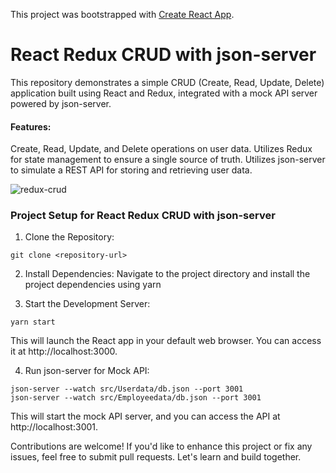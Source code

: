 This project was bootstrapped with [Create React App](https://github.com/facebook/create-react-app).

# React Redux CRUD with json-server

This repository demonstrates a simple CRUD (Create, Read, Update, Delete) application built using React and Redux, integrated with a mock API server powered by json-server.

#### Features:

Create, Read, Update, and Delete operations on user data.
Utilizes Redux for state management to ensure a single source of truth.
Utilizes json-server to simulate a REST API for storing and retrieving user data.

![redux-crud](https://github.com/surbhidighe/react-redux-crud/assets/51822986/4a7f108a-bcbf-4c94-b6dc-d0547b16e9a2)

### Project Setup for React Redux CRUD with json-server

1. Clone the Repository:

```
git clone <repository-url>
```

2. Install Dependencies:
   Navigate to the project directory and install the project dependencies using yarn

3. Start the Development Server:

```
yarn start
```

This will launch the React app in your default web browser. You can access it at http://localhost:3000.

4. Run json-server for Mock API:

```
json-server --watch src/Userdata/db.json --port 3001
json-server --watch src/Employeedata/db.json --port 3001

```

This will start the mock API server, and you can access the API at http://localhost:3001.

Contributions are welcome! If you'd like to enhance this project or fix any issues, feel free to submit pull requests. Let's learn and build together.
